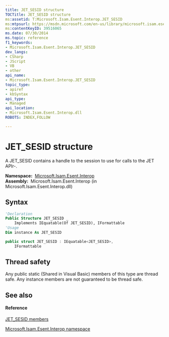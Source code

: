```yaml
---
title: JET_SESID structure
TOCTitle: JET_SESID structure
ms:assetid: T:Microsoft.Isam.Esent.Interop.JET_SESID
ms:mtpsurl: https://msdn.microsoft.com/en-us/library/microsoft.isam.esent.interop.jet_sesid(v=EXCHG.10)
ms:contentKeyID: 39516065
ms.date: 07/30/2014
ms.topic: reference
f1_keywords:
- Microsoft.Isam.Esent.Interop.JET_SESID
dev_langs:
- CSharp
- JScript
- VB
- other
api_name: 
- Microsoft.Isam.Esent.Interop.JET_SESID
topic_type: 
- apiref
- kbSyntax
api_type: 
- Managed
api_location: 
- Microsoft.Isam.Esent.Interop.dll
ROBOTS: INDEX,FOLLOW

---
```


# JET_SESID structure

A JET_SESID contains a handle to the session to use for calls to the JET APIr-.

**Namespace:**  [Microsoft.Isam.Esent.Interop](hh596136\(v=exchg.10\).md)  
**Assembly:**  Microsoft.Isam.Esent.Interop (in Microsoft.Isam.Esent.Interop.dll)

## Syntax

``` vb
'Declaration
Public Structure JET_SESID _
    Implements IEquatable(Of JET_SESID), IFormattable
'Usage
Dim instance As JET_SESID
```

``` csharp
public struct JET_SESID : IEquatable<JET_SESID>, 
    IFormattable
```

## Thread safety

Any public static (Shared in Visual Basic) members of this type are thread safe. Any instance members are not guaranteed to be thread safe.

## See also

#### Reference

[JET_SESID members](hh557719\(v=exchg.10\).md)

[Microsoft.Isam.Esent.Interop namespace](hh596136\(v=exchg.10\).md)


